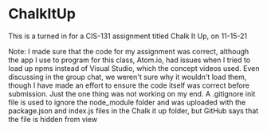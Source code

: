 # ChalkItUp

This is a turned in for a CIS-131 assignment titled Chalk It Up, on 11-15-21

Note: I made sure that the code for my assignment was correct, although the app I use to program for this class, Atom.io, had issues when I tried to load up npms instead of Visual Studio, which the concept videos used. 
Even discussing in the group chat, we weren't sure why it wouldn't load them, though I have made an effort to ensure the code itself was correct before submission.
Just the one thing was not working on my end.
A .gitignore init file is used to ignore the node_module folder and was uploaded with the package.json and index.js files in the Chalk it up folder, but GitHub says that the file is hidden from view

